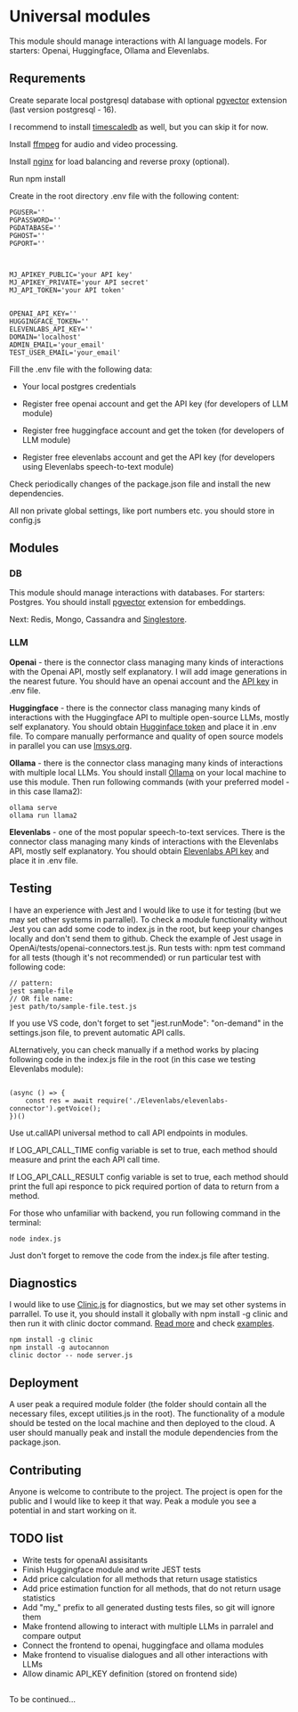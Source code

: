 # Universal modules

This module should manage interactions with AI language models. For starters: Openai, Huggingface, Ollama and Elevenlabs.

## Requrements
Create separate local postgresql database with optional [pgvector](https://github.com/pgvector/pgvector) extension (last version postgresql - 16).

I recommend to install [timescaledb](https://neon.tech/docs/extensions/timescaledb) as well, but you can skip it for now.

Install [ffmpeg](https://ffmpeg.org/) for audio and video processing.

Install [nginx](https://www.nginx.com/resources/wiki/start/topics/tutorials/install/) for load balancing and reverse proxy (optional). 

Run npm install

Create in the root directory .env file with the following content:
```
PGUSER=''
PGPASSWORD=''
PGDATABASE=''
PGHOST=''
PGPORT=''



MJ_APIKEY_PUBLIC='your API key'
MJ_APIKEY_PRIVATE='your API secret'
MJ_API_TOKEN='your API token'
 

OPENAI_API_KEY=''
HUGGINGFACE_TOKEN=''
ELEVENLABS_API_KEY=''
DOMAIN='localhost'
ADMIN_EMAIL='your_email'
TEST_USER_EMAIL='your_email'

```

Fill the .env file with the following data:
* Your local postgres credentials

* Register free openai account and get the API key (for developers of LLM module)
* Register free huggingface account and get the token (for developers of LLM module)
* Register free elevenlabs account and get the API key (for developers using Elevenlabs speech-to-text module)

Check periodically changes of the package.json file and install the new dependencies.

All non private global settings, like port numbers etc. you should store in config.js

## Modules





### DB

This module should manage interactions with databases. For starters: Postgres. 
You should install [pgvector](https://github.com/pgvector/pgvector) extension for embeddings.

Next: Redis, Mongo, Cassandra and [Singlestore](https://www.singlestore.com/).

### LLM



**Openai**  - there is the connector class managing many kinds of interactions with the Openai API, mostly self explanatory. 
I will add image generations in the nearest future. You should have an openai account and the [API key](https://platform.openai.com/api-keys) in .env file.

**Huggingface** - there is the connector class managing many kinds of interactions with the Huggingface API to multiple open-source LLMs, mostly self explanatory.
You should obtain [Hugginface token](https://huggingface.co/settings/tokens) and place it in .env file. 
To compare manually performance and quality of open source models in parallel you can use [lmsys.org](https://chat.lmsys.org/).

**Ollama** -  there is the connector class managing many kinds of interactions with multiple local LLMs. 
You should install [Ollama](https://github.com/ollama/ollama) on your local machine to use this module. Then run following commands (with your preferred model - in this case llama2):

```
ollama serve
ollama run llama2
```  

**Elevenlabs** - one of the most popular speech-to-text services. There is the connector class managing many kinds of interactions with the Elevenlabs API, mostly self explanatory. You should obtain [Elevenlabs API key](https://www.eleven-labs.com/en/docs/speech-to-text/getting-started) and place it in .env file.




## Testing

I have an experience with Jest and I would like to use it for testing (but we may set other systems in parrallel). 
To check a module functionality without Jest you can add some code to index.js in the root, but keep your changes locally and don't send them to github.
Check the example of Jest usage in OpenAi/tests/openai-connectors.test.js.
Run tests with: npm test command for all tests (though it's not recommended) or run particular test with following code:
```
// pattern:
jest sample-file 
// OR file name:
jest path/to/sample-file.test.js 

```
If you use VS code, don't forget to set "jest.runMode": "on-demand" in the settings.json file, to prevent automatic API calls.

ALternatively, you can check manually if a method works by placing following code in the index.js file in the root (in this case we testing Elevenlabs module):
```

(async () => {  
    const res = await require('./Elevenlabs/elevenlabs-connector').getVoice();
})()
```
Use ut.callAPI universal method to call API endpoints in modules.

If LOG_API_CALL_TIME config variable is set to true, each method should measure and print the each API call time.

If LOG_API_CALL_RESULT config variable is set to true, each method should print the full api responce to pick required portion of data to return from a method.

For those who unfamiliar with backend, you run following command in the terminal:
``` 
node index.js
```
Just don't forget to remove the code from the index.js file after testing.

## Diagnostics

I would like to use [Clinic.js](https://clinicjs.org/) for diagnostics, but we may set other systems in parrallel.
To use it, you should install it globally with npm install -g clinic and then run it with clinic doctor command. [Read more](https://clinicjs.org/documentation/) and check [examples](https://github.com/clinicjs/node-clinic-doctor-examples).

```
npm install -g clinic
npm install -g autocannon
clinic doctor -- node server.js

```

## Deployment

A user peak a required module folder (the folder should contain all the necessary files, except utilities.js in the root).
The functionality of a module should be tested on the local machine and then deployed to the cloud.
A user should manually peak and install the module dependencies from the package.json.

## Contributing

Anyone is welcome to contribute to the project. The project is open for the public and I would like to keep it that way. 
Peak a module you see a potential in and start working on it.

## TODO list


* Write tests for openaAI assisitants
* Finish Huggingface module and write JEST tests  
* Add price calculation for all methods that return usage statistics
* Add price estimation function for all methods, that do not return usage statistics
* Add "my_" prefix to all generated dusting tests files, so git will ignore them 
* Make frontend allowing to interact with multiple LLMs in parralel and compare output
* Connect the frontend to openai, huggingface and ollama modules
* Make frontend to visualise dialogues and all other interactions with LLMs 
* Allow dinamic API_KEY definition (stored on frontend side)
  



## 

To be continued...
